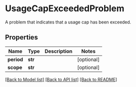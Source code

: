# UsageCapExceededProblem

A problem that indicates that a usage cap has been exceeded.

## Properties
Name | Type | Description | Notes
------------ | ------------- | ------------- | -------------
**period** | **str** |  | [optional] 
**scope** | **str** |  | [optional] 

[[Back to Model list]](../README.md#documentation-for-models) [[Back to API list]](../README.md#documentation-for-api-endpoints) [[Back to README]](../README.md)


